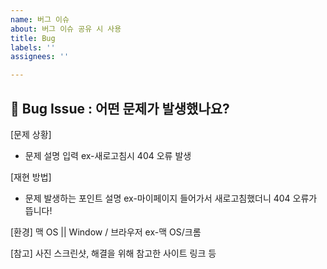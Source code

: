 ```yaml
---
name: 버그 이슈
about: 버그 이슈 공유 시 사용
title: Bug
labels: ''
assignees: ''

---
```


## 🐞 Bug Issue : 어떤 문제가 발생했나요?

[문제 상황]
- 문제 설명 입력 ex-새로고침시 404 오류 발생

[재현 방법]
- 문제 발생하는 포인트 설명 ex-마이페이지 들어가서 새로고침했더니 404 오류가 뜹니다!

[환경]
맥 OS || Window / 브라우저 ex-맥 OS/크롬

[참고]
사진 스크린샷, 해결을 위해 참고한 사이트 링크 등
